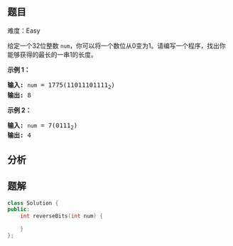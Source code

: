 
## 题目
难度：Easy
<p>给定一个32位整数 <code>num</code>，你可以将一个数位从0变为1。请编写一个程序，找出你能够获得的最长的一串1的长度。</p>

<p><strong>示例 1：</strong></p>

<pre><strong>输入:</strong> <code>num</code> = 1775(11011101111<sub>2</sub>)
<strong>输出:</strong> 8
</pre>

<p><strong>示例 2：</strong></p>

<pre><strong>输入:</strong> <code>num</code> = 7(0111<sub>2</sub>)
<strong>输出:</strong> 4
</pre>

## 分析

## 题解
```cpp
class Solution {
public:
    int reverseBits(int num) {

    }
};
```